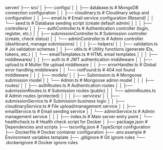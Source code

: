 server/
├── src/
│   ├── configs/
│   │   ├── database.ts          # MongoDB connection configuration
│   │   ├── cloudinary.ts        # Cloudinary setup and configuration
│   │   ├── email.ts             # Email service configuration (Resend)
│   │   └── seed.ts              # Database seeding script (create default admin)
│   │
│   ├── controllers/
│   │   ├── authController.ts    # Authentication controller (login, register, etc.)
│   │   ├── submissionController.ts  # Submission controller (create, check status)
│   │   └── adminController.ts   # Admin controller (dashboard, manage submissions)
│   │
│   ├── helpers/
│   │   ├── validation.ts        # Joi validation schemas
│   │   ├── utils.ts             # Utility functions (generate IDs, tokens, etc.)
│   │   └── emailTemplates.ts    # HTML email templates
│   │
│   ├── middlewares/
│   │   ├── auth.ts              # JWT authentication middleware
│   │   ├── upload.ts            # Multer file upload middleware
│   │   ├── errorHandler.ts      # Global error handling middleware
│   │   └── notFound.ts          # 404 not found middleware
│   │
│   ├── models/
│   │   ├── Submission.ts        # Mongoose submission model
│   │   └── Admin.ts             # Mongoose admin model
│   │
│   ├── routes/
│   │   ├── authRoutes.ts        # Authentication routes
│   │   ├── submissionRoutes.ts  # Submission routes (public)
│   │   └── adminRoutes.ts       # Admin routes (protected)
│   │
│   ├── services/
│   │   ├── submissionService.ts # Submission business logic
│   │   ├── cloudinaryService.ts # File upload/management service
│   │   ├── emailService.ts      # Email sending service
│   │   └── adminService.ts      # Admin management service
│   │
│   ├── index.ts                 # Main server entry point
│   └── healthcheck.ts           # Health check script for Docker
│
├── package.json                 # Dependencies and scripts
├── tsconfig.json               # TypeScript configuration
├── Dockerfile                  # Docker container configuration
├── .env.example                # Environment variables template
├── .gitignore                  # Git ignore rules
└── .dockerignore                # Docker ignore rules